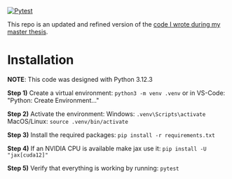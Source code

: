 [![Pytest](https://github.com/JuliusRye/CDSC-ML-search/actions/workflows/tests.yml/badge.svg)](https://github.com/JuliusRye/CDSC-ML-search/actions/workflows/tests.yml)

This repo is an updated and refined version of the [code I wrote during my master thesis](https://github.com/JuliusRye/QEC).


# Installation

**NOTE**: This code was designed with Python 3.12.3 

**Step 1)** Create a virtual environment:
`python3 -m venv .venv` or in VS-Code: "Python: Create Environment..."

**Step 2)** Activate the environment:
Windows: `.venv\Scripts\activate`
MacOS/Linux: `source .venv/bin/activate`

**Step 3)** Install the required packages:
`pip install -r requirements.txt`

**Step 4)** If an NVIDIA CPU is available make jax use it:
`pip install -U "jax[cuda12]"`

**Step 5)** Verify that everything is working by running:
`pytest`